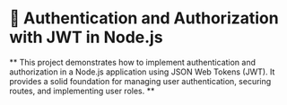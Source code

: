 # 🚀 Authentication and Authorization with JWT in Node.js

** This project demonstrates how to implement authentication and authorization in a Node.js application using JSON Web Tokens (JWT). It provides a solid foundation for managing user authentication, securing routes, and implementing user roles. **


